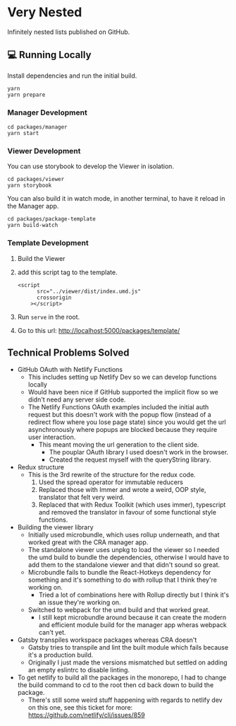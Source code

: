 # Very Nested

Infinitely nested lists published on GitHub.

## 💻 Running Locally

Install dependencies and run the initial build.

```
yarn
yarn prepare
```

### Manager Development

```
cd packages/manager
yarn start
```

### Viewer Development

You can use storybook to develop the Viewer in isolation.

```
cd packages/viewer
yarn storybook
```

You can also build it in watch mode, in another terminal, to have it reload in the Manager app.

```
cd packages/package-template
yarn build-watch
```

### Template Development

1. Build the Viewer
1. add this script tag to the template.

   ```
   <script
         src="../viewer/dist/index.umd.js"
         crossorigin
       ></script>
   ```

1. Run `serve` in the root.
1. Go to this url: [http://localhost:5000/packages/template/](http://localhost:5000/packages/template/)

## Technical Problems Solved

- GitHub OAuth with Netlify Functions
  - This includes setting up Netlify Dev so we can develop functions locally
  - Would have been nice if GitHub supported the implicit flow so we didn't need any server side code.
  - The Netlify Functions OAuth examples included the initial auth request but this doesn't work with the popup flow (instead of a redirect flow where you lose page state) since you would get the url asynchronously where popups are blocked because they require user interaction.
    - This meant moving the url generation to the client side.
      - The pouplar OAuth library I used doesn't work in the browser.
      - Created the request myself with the queryString library.
- Redux structure
  - This is the 3rd rewrite of the structure for the redux code.
    1. Used the spread operator for immutable reducers
    2. Replaced those with Immer and wrote a weird, OOP style, translator that felt very weird.
    3. Replaced that with Redux Toolkit (which uses immer), typescript and removed the translator in favour of some functional style functions.
- Building the viewer library
  - Initially used microbundle, which uses rollup underneath, and that worked great with the CRA manager app.
  - The standalone viewer uses unpkg to load the viewer so I needed the umd build to bundle the dependencies, otherwise I would have to add them to the standalone viewer and that didn't sound so great.
  - Microbundle fails to bundle the React-Hotkeys dependency for something and it's something to do with rollup that I think they're working on.
    - Tried a lot of combinations here with Rollup directly but I think it's an issue they're working on.
  - Switched to webpack for the umd build and that worked great.
    - I still kept microbundle around because it can create the modern and efficient module build for the manager app wheras webpack can't yet.
- Gatsby transpiles workspace packages whereas CRA doesn't
  - Gatsby tries to transpile and lint the built module which fails because it's a production build.
  - Originally I just made the versions mismatched but settled on adding an empty eslintrc to disable linting.
- To get netlify to build all the packages in the monorepo, I had to change the build command to cd to the root then cd back down to build the package.
  - There's still some weird stuff happening with regards to netlify dev on this one, see this ticket for more: https://github.com/netlify/cli/issues/859
